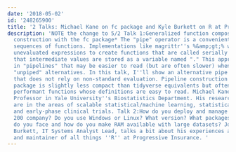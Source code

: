 ```yaml
---
date: '2018-05-02'
id: '248265900'
title: '2 Talks: Michael Kane on fc package and Kyle Burkett on R at Progressive'
description: 'NOTE the change to 5/2 Talk 1:Generalized function composition and pipe
  construction with the fc package* The "pipe" operator is a convenient way to define
  sequences of functions. Implementations like magrittr''s %&amp;gt;% work by modifying
  unevaluated expressions to create functions that are called serially using the convention
  that intermediate values are stored as a variable named "." This approach results
  in "pipelines" that may be easier to read (but are often slower) when compared to
  "unpiped" alternatives. In this talk, I''ll show an alternative pipe implementation
  that does not rely on non-standard evaluation. Pipeline construction with this new
  package is slightly less compact than tidyverse equivalents but often yields more
  performant functions whose definitions are easy to read. Michael Kane is an Assistant
  Professor in Yale University''s Biostatistics Department. His research interests
  are in the areas of scalable statistical/machine learning, statistical computing,
  and early-phase clinical trials. Talk 2:How do you deploy and manage R at a fortune
  200 company? Do you use Windows or Linux? What version? What packages? What difficulties
  do you face and how do you make RAM available with large datasets? Join us as Kyle
  Burkett, IT Systems Analyst Lead, talks a bit about his experiences as the owner
  and maintainer of all things ''R'' at Progressive Insurance. '
---
```

